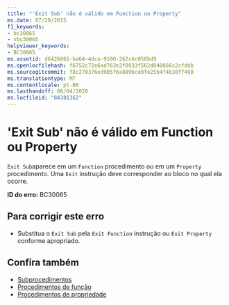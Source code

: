 ```yaml
---
title: "'Exit Sub' não é válido em Function ou Property"
ms.date: 07/20/2015
f1_keywords:
- bc30065
- vbc30065
helpviewer_keywords:
- BC30065
ms.assetid: d6426861-ba64-4dca-9100-262c6c058bd9
ms.openlocfilehash: f6752c71e6ad763e2f8933f562d040866c2cfddb
ms.sourcegitcommit: f8c270376ed905f6a8896ce0fe25b4f4b38ff498
ms.translationtype: MT
ms.contentlocale: pt-BR
ms.lasthandoff: 06/04/2020
ms.locfileid: "84381362"
---
```

# <a name="exit-sub-is-not-valid-in-a-function-or-property"></a>'Exit Sub' não é válido em Function ou Property
`Exit Sub`aparece em um `Function` procedimento ou em um `Property` procedimento. Uma `Exit` instrução deve corresponder ao bloco no qual ela ocorre.  
  
 **ID do erro:** BC30065  
  
## <a name="to-correct-this-error"></a>Para corrigir este erro  
  
- Substitua o `Exit Sub` pela `Exit Function` instrução ou `Exit Property` conforme apropriado.  
  
## <a name="see-also"></a>Confira também

- [Subprocedimentos](../programming-guide/language-features/procedures/sub-procedures.md)
- [Procedimentos de função](../programming-guide/language-features/procedures/function-procedures.md)
- [Procedimentos de propriedade](../programming-guide/language-features/procedures/property-procedures.md)
